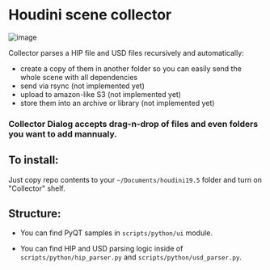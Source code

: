 # Houdini scene collector
![image](https://github.com/Al-Garifov/houdini-collector/assets/113169696/4ee590ed-4840-47d9-b648-92e6e486057f)


Collector parses a HIP file and USD files recursively and automatically:
- create a copy of them in another folder so you can easily send the whole scene with all dependencies 
- send via rsync (not implemented yet)
- upload to amazon-like S3 (not implemented yet)
- store them into an archive or library (not implemented yet)

### Collector Dialog accepts drag-n-drop of files and even folders you want to add mannualy.

## To install:
Just copy repo contents to your `~/Documents/houdini19.5` folder and turn on "Collector" shelf.

## Structure:
- You can find PyQT samples in `scripts/python/ui` module.

- You can find HIP and USD parsing logic inside of `scripts/python/hip_parser.py` and `scripts/python/usd_parser.py`.
